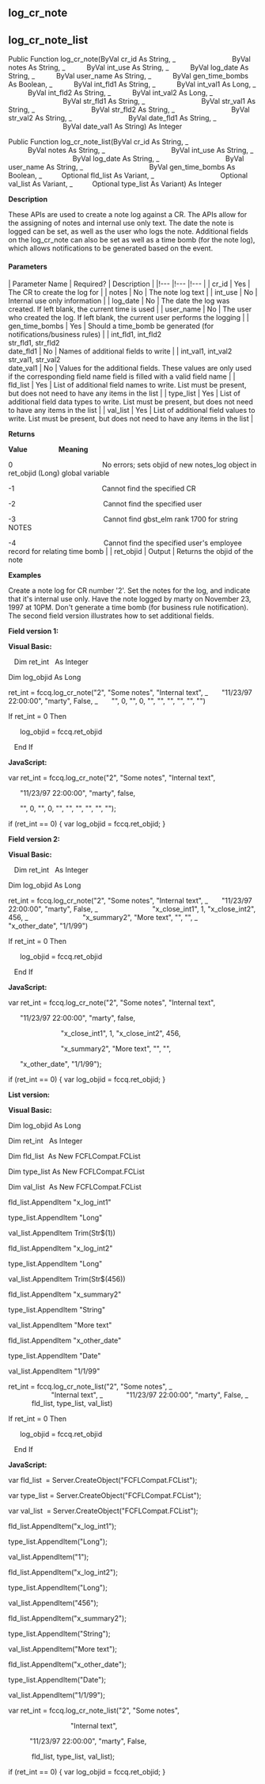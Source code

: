 log_cr_note
-------------

log_cr_note_list
------------------

Public Function log_cr_note(ByVal cr_id As String, _
                            ByVal notes As String, _
          ByVal int_use As String, _
          ByVal log_date As String, _
          ByVal user_name As String, _
          ByVal gen_time_bombs As Boolean, _
          ByVal int_fld1 As String, _
          ByVal int_val1 As Long, _
          ByVal int_fld2 As String, _
          ByVal int_val2 As Long, _
                            ByVal str_fld1 As String, _
                            ByVal str_val1 As String, _
                            ByVal str_fld2 As String, _
                            ByVal str_val2 As String, _
                            ByVal date_fld1 As String, _
                            ByVal date_val1 As String) As Integer

Public Function log_cr_note_list(ByVal cr_id As String, _
                                 ByVal notes As String, _
                                 ByVal int_use As String, _
                                 ByVal log_date As String, _
                                 ByVal user_name As String, _
                                 ByVal gen_time_bombs As Boolean, _
         Optional fld_list As Variant, _
                                 Optional val_list As Variant, _
         Optional type_list As Variant) As Integer

**Description**

These APIs are used to create a note log against a CR. The APIs allow for the assigning of notes and internal use only text. The date the note is logged can be set, as well as the user who logs the note. Additional fields on the log_cr_note can also be set as well as a time bomb (for the note log), which allows notifications to be generated based on the event.

#### Parameters

| Parameter Name | Required? | Description |
|!--- |!--- |!--- |
| cr_id | Yes | The CR to create the log for |
| notes | No | The note log text |
| int_use | No | Internal use only information |
| log_date | No | The date the log was created. If left blank, the current time is used |
| user_name | No | The user who created the log. If left blank, the current user performs the logging |
| gen_time_bombs | Yes | Should a time_bomb be generated (for notifications/business rules) |
| int_fld1, int_fld2<br>str_fld1, str_fld2<br>date_fld1 | No | Names of additional fields to write |
| int_val1, int_val2<br>str_val1, str_val2<br>date_val1 | No | Values for the additional fields. These values are only used if the corresponding field name field is filled with a valid field name |
| fld_list | Yes | List of additional field names to write. List must be present, but does not need to have any items in the list |
| type_list | Yes | List of additional field data types to write. List must be present, but does not need to have any items in the list |
| val_list | Yes | List of additional field values to write. List must be present, but does not need to have any items in the list |

**Returns**

**Value**                **Meaning**

0                                              No errors; sets objid of new notes_log object in ret_objid (Long) global variable

-1                                             Cannot find the specified CR

-2                                             Cannot find the specified user

-3                                             Cannot find gbst_elm rank 1700 for string NOTES

-4                                             Cannot find the specified user's employee record for relating time bomb |
| ret_objid | Output | Returns the objid of the note

**Examples**

 Create a note log for CR number '2'. Set the notes for the log, and indicate that it's internal use only. Have the note logged by marty on November 23, 1997 at 10PM. Don't generate a time bomb (for business rule notification).  The second field version illustrates how to set additional fields.

**Field version 1:**

**Visual Basic:**

   Dim ret_int   As Integer

Dim log_objid As Long

ret_int = fccq.log_cr_note("2", "Some notes", "Internal text", _
      "11/23/97 22:00:00", "marty", False, _
      "", 0, "", 0, "", "", "", "", "", "")

 If ret_int = 0 Then

      log_objid = fccq.ret_objid

   End If

**JavaScript:**

var ret_int = fccq.log_cr_note("2", "Some notes", "Internal text",

      "11/23/97 22:00:00", "marty", false,

      "", 0, "", 0, "", "", "", "", "", "");

 if (ret_int == 0) { var log_objid = fccq.ret_objid; }

**Field version 2:**

**Visual Basic:**

   Dim ret_int   As Integer

Dim log_objid As Long

ret_int = fccq.log_cr_note("2", "Some notes", "Internal text", _
      "11/23/97 22:00:00", "marty", False, _
                           "x_close_int1", 1, "x_close_int2", 456, _
                           "x_summary2", "More text", "", "", _
      "x_other_date", "1/1/99")

 If ret_int = 0 Then

      log_objid = fccq.ret_objid

   End If

**JavaScript:**

var ret_int = fccq.log_cr_note("2", "Some notes", "Internal text",

      "11/23/97 22:00:00", "marty", false,

                           "x_close_int1", 1, "x_close_int2", 456,

                           "x_summary2", "More text", "", "",

      "x_other_date", "1/1/99");

 if (ret_int == 0) { var log_objid = fccq.ret_objid; }

**List version:**

**Visual Basic:**

Dim log_objid As Long

Dim ret_int   As Integer

Dim fld_list  As New FCFLCompat.FCList

Dim type_list As New FCFLCompat.FCList

Dim val_list  As New FCFLCompat.FCList

fld_list.AppendItem "x_log_int1"

type_list.AppendItem "Long"

val_list.AppendItem Trim(Str$(1))

fld_list.AppendItem "x_log_int2"

type_list.AppendItem "Long"

val_list.AppendItem Trim(Str$(456))

fld_list.AppendItem "x_summary2"

type_list.AppendItem "String"

val_list.AppendItem "More text"

fld_list.AppendItem "x_other_date"

type_list.AppendItem "Date"

val_list.AppendItem "1/1/99"

ret_int = fccq.log_cr_note_list("2", "Some notes", _
                                "Internal text", _
           "11/23/97 22:00:00", "marty", False, _
            fld_list, type_list, val_list)

 If ret_int = 0 Then

      log_objid = fccq.ret_objid

   End If

**JavaScript:**

var fld_list  = Server.CreateObject("FCFLCompat.FCList");

var type_list = Server.CreateObject("FCFLCompat.FCList");

var val_list  = Server.CreateObject("FCFLCompat.FCList");

fld_list.AppendItem("x_log_int1");

type_list.AppendItem("Long");

val_list.AppendItem("1");

fld_list.AppendItem("x_log_int2");

type_list.AppendItem("Long");

val_list.AppendItem("456");

fld_list.AppendItem("x_summary2");

type_list.AppendItem("String");

val_list.AppendItem("More text");

fld_list.AppendItem("x_other_date");

type_list.AppendItem("Date");

val_list.AppendItem("1/1/99");

var ret_int = fccq.log_cr_note_list("2", "Some notes",

                                "Internal text",

           "11/23/97 22:00:00", "marty", False,

            fld_list, type_list, val_list);

 if (ret_int == 0) { var log_objid = fccq.ret_objid; }